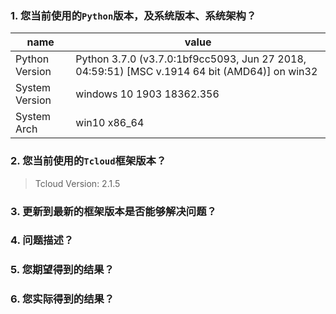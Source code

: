 <!-- 为更高效率地交流并解决问题，请按照以下模板提交issue，感谢！ -->

### 1. 您当前使用的`Python`版本，及系统版本、系统架构？

| name | value |
| ---- | ---- |
|Python Version| Python 3.7.0 (v3.7.0:1bf9cc5093, Jun 27 2018, 04:59:51) [MSC v.1914 64 bit (AMD64)] on win32|
|System Version|windows 10 1903 18362.356|
|System Arch | win10 x86_64| 


### 2. 您当前使用的`Tcloud`框架版本？

> Tcloud Version: 2.1.5


### 3. 更新到最新的框架版本是否能够解决问题？

<!-- 务必检查是否相同问题已在新版本中已修复 -->


### 4. 问题描述？


### 5. 您期望得到的结果？


### 6. 您实际得到的结果？



